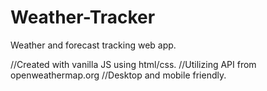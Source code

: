 # Weather-Tracker
Weather and forecast tracking web app.


//Created with vanilla JS using html/css.
//Utilizing API from openweathermap.org
//Desktop and mobile friendly.

